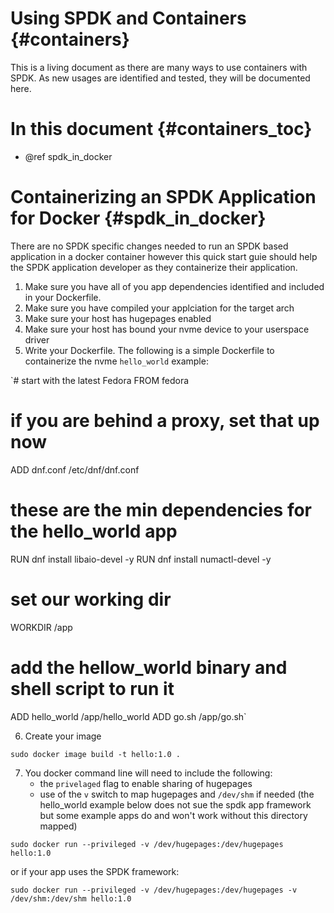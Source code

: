 # Using SPDK and Containers {#containers}

This is a living document as there are many ways to use containers with
SPDK. As new usages are identified and tested, they will be documented
here.

# In this document {#containers_toc}

* @ref spdk_in_docker

# Containerizing an SPDK Application for Docker {#spdk_in_docker}

There are no SPDK specific changes needed to run an SPDK based application in 
a docker container however this quick start guie should help the SPDK application
developer as they containerize their application.

1) Make sure you have all of you app dependencies identified and included in your Dockerfile.
2) Make sure you have compiled your applciation for the target arch
3) Make sure your host has hugepages enabled
4) Make sure your host has bound your nvme device to your userspace driver
5) Write your Dockerfile. The following is a simple Dockerfile to containerize the nvme `hello_world`
example:


`# start with the latest Fedora
FROM fedora

# if you are behind a proxy, set that up now
ADD dnf.conf /etc/dnf/dnf.conf

# these are the min dependencies for the hello_world app
RUN dnf install libaio-devel -y
RUN dnf install numactl-devel -y

# set our working dir
WORKDIR /app

# add the hellow_world binary and shell script to run it
ADD hello_world /app/hello_world
ADD go.sh /app/go.sh`

6) Create your image

`sudo docker image build -t hello:1.0 .`

7) You docker command line will need to include the following:
	- the `privelaged` flag to enable sharing of hugepages 
	- use of the `v` switch to map hugepages and `/dev/shm` if needed (the
	hello_world example below does not sue the spdk app framework but some
	example apps do and won't work without this directory mapped)

`sudo docker run --privileged -v /dev/hugepages:/dev/hugepages hello:1.0`

or if your app uses the SPDK framework:

`sudo docker run --privileged -v /dev/hugepages:/dev/hugepages -v /dev/shm:/dev/shm hello:1.0`

